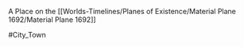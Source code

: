 A Place on the [[Worlds-Timelines/Planes of Existence/Material Plane 1692/Material Plane 1692]]


#City_Town 